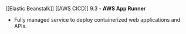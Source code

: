 [[Elastic Beanstalk]]
[[AWS CICD]]
9.3 - **AWS App Runner**
- Fully managed service to deploy containerized web applications and APIs.